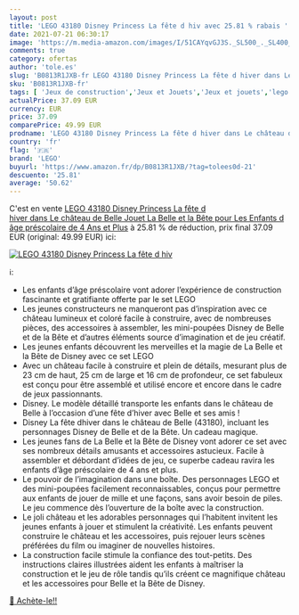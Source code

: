 ```yaml
---
layout: post
title: 'LEGO 43180 Disney Princess La fête d hiv avec 25.81 % rabais '
date: 2021-07-21 06:30:17
image: 'https://m.media-amazon.com/images/I/51CAYqvGJ3S._SL500_._SL400_.jpg'
comments: true
category: ofertas
author: 'tole.es'
slug: 'B0813R1JXB-fr LEGO 43180 Disney Princess La fête d hiver dans Le château...'
sku: 'B0813R1JXB-fr'
tags: [ 'Jeux de construction','Jeux et Jouets','Jeux et jouets','lego', ]
actualPrice: 37.09 EUR
currency: EUR
price: 37.09
comparePrice: 49.99 EUR
prodname: 'LEGO 43180 Disney Princess La fête d hiver dans Le château de Belle  Jouet La Belle et la Bête pour Les Enfants d âge préscolaire de 4 Ans et Plus'
country: 'fr'
flag: '🇫🇷'
brand: 'LEGO'
buyurl: 'https://www.amazon.fr/dp/B0813R1JXB/?tag=tolees0d-21'
descuento: '25.81'
average: '50.62'
---
```


C'est en vente [LEGO 43180 Disney Princess La fête d hiver dans Le château de Belle  Jouet La Belle et la Bête pour Les Enfants d âge préscolaire de 4 Ans et Plus](https://www.amazon.fr/dp/B0813R1JXB/?tag=tolees0d-21)  à  25.81 % de réduction, prix final  37.09 EUR (original: 49.99 EUR) ici:

[![LEGO 43180 Disney Princess La fête d hiv](https://m.media-amazon.com/images/I/51CAYqvGJ3S._SL500_._SL400_.jpg)](https://www.amazon.fr/dp/B0813R1JXB/?tag=tolees0d-21)

ℹ️:

- Les enfants d’âge préscolaire vont adorer l’expérience de construction fascinante et gratifiante offerte par le set LEGO
- Les jeunes constructeurs ne manqueront pas d’inspiration avec ce château lumineux et coloré facile à construire, avec de nombreuses pièces, des accessoires à assembler, les mini-poupées Disney de Belle et de la Bête et d’autres éléments source d’imagination et de jeu créatif.
- Les jeunes enfants découvrent les merveilles et la magie de La Belle et la Bête de Disney avec ce set LEGO
- Avec un château facile à construire et plein de détails, mesurant plus de 23 cm de haut, 25 cm de large et 16 cm de profondeur, ce set fabuleux est conçu pour être assemblé et utilisé encore et encore dans le cadre de jeux passionnants.
- Disney. Le modèle détaillé transporte les enfants dans le château de Belle à l’occasion d’une fête d’hiver avec Belle et ses amis !
- Disney La fête dhiver dans le château de Belle (43180), incluant les personnages Disney de Belle et de la Bête. Un cadeau magique.
- Les jeunes fans de La Belle et la Bête de Disney vont adorer ce set avec ses nombreux détails amusants et accessoires astucieux. Facile à assembler et débordant d’idées de jeu, ce superbe cadeau ravira les enfants d’âge préscolaire de 4 ans et plus.
- Le pouvoir de l’imagination dans une boîte. Des personnages LEGO et des mini-poupées facilement reconnaissables, conçus pour permettre aux enfants de jouer de mille et une façons, sans avoir besoin de piles. Le jeu commence dès l’ouverture de la boîte avec la construction.
- Le joli château et les adorables personnages qui l’habitent invitent les jeunes enfants à jouer et stimulent la créativité. Les enfants peuvent construire le château et les accessoires, puis rejouer leurs scènes préférées du film ou imaginer de nouvelles histoires.
- La construction facile stimule la confiance des tout-petits. Des instructions claires illustrées aident les enfants à maîtriser la construction et le jeu de rôle tandis qu’ils créent ce magnifique château et les accessoires pour Belle et la Bête de Disney.

[🛒 Achète-le!!](https://www.amazon.fr/dp/B0813R1JXB/?tag=tolees0d-21)
